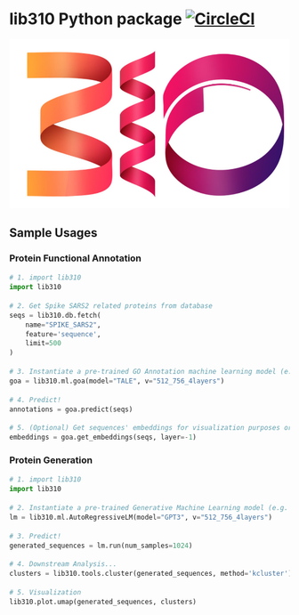 # lib310 Python package [![CircleCI](https://dl.circleci.com/status-badge/img/gh/310-ai/lib310/tree/master.svg?style=sheild)](https://dl.circleci.com/status-badge/redirect/gh/310-ai/lib310/tree/master)

![Alt Text](media/logo.png)

## Sample Usages

### Protein Functional Annotation

```python
# 1. import lib310 
import lib310

# 2. Get Spike SARS2 related proteins from database
seqs = lib310.db.fetch(
    name="SPIKE_SARS2",
    feature='sequence',
    limit=500
)

# 3. Instantiate a pre-trained GO Annotation machine learning model (e.g. TALE)
goa = lib310.ml.goa(model="TALE", v="512_756_4layers")

# 4. Predict!
annotations = goa.predict(seqs)

# 5. (Optional) Get sequences' embeddings for visualization purposes or downstream analysis 
embeddings = goa.get_embeddings(seqs, layer=-1)
```

### Protein Generation

```python
# 1. import lib310 
import lib310

# 2. Instantiate a pre-trained Generative Machine Learning model (e.g. GPT3)
lm = lib310.ml.AutoRegressiveLM(model="GPT3", v="512_756_4layers")

# 3. Predict!
generated_sequences = lm.run(num_samples=1024)

# 4. Downstream Analysis...
clusters = lib310.tools.cluster(generated_sequences, method='kcluster')

# 5. Visualization
lib310.plot.umap(generated_sequences, clusters)
```



